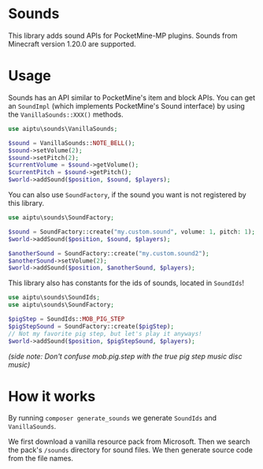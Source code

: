 # Sounds

This library adds sound APIs for PocketMine-MP plugins. Sounds from Minecraft version 1.20.0 are supported.

# Usage

Sounds has an API similar to PocketMine's item and block APIs. You can get an `SoundImpl` (which implements PocketMine's Sound interface) by using the `VanillaSounds::XXX()` methods.

```php
use aiptu\sounds\VanillaSounds;

$sound = VanillaSounds::NOTE_BELL();
$sound->setVolume(2);
$sound->setPitch(2);
$currentVolume = $sound->getVolume();
$currentPitch = $sound->getPitch();
$world->addSound($position, $sound, $players);
```

You can also use `SoundFactory`, if the sound you want is not registered by this library.

```php
use aiptu\sounds\SoundFactory;

$sound = SoundFactory::create("my.custom.sound", volume: 1, pitch: 1);
$world->addSound($position, $sound, $players);

$anotherSound = SoundFactory::create("my.custom.sound2");
$anotherSound->setVolume(2);
$world->addSound($position, $anotherSound, $players);
```

This library also has constants for the ids of sounds, located in `SoundIds`!

```php
use aiptu\sounds\SoundIds;
use aiptu\sounds\SoundFactory;

$pigStep = SoundIds::MOB_PIG_STEP
$pigStepSound = SoundFactory::create($pigStep);
// Not my favorite pig step, but let's play it anyways!
$world->addSound($position, $pigStepSound, $players);
```

*(side note: Don't confuse mob.pig.step with the true pig step music disc music)*

# How it works

By running `composer generate_sounds` we generate `SoundIds` and `VanillaSounds`.

We first download a vanilla resource pack from Microsoft. Then we search the pack's
`/sounds` directory for sound files. We then generate source code from the file names.
